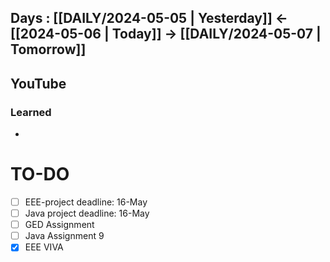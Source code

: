 ## Days : [[DAILY/2024-05-05 | Yesterday]]  <- [[2024-05-06 | Today]]  -> [[DAILY/2024-05-07 | Tomorrow]]


## YouTube


### Learned
- 

# TO-DO

- [ ] EEE-project deadline: 16-May
- [ ] Java project deadline: 16-May
- [ ] GED Assignment
- [ ] Java Assignment 9
- [x] EEE VIVA 